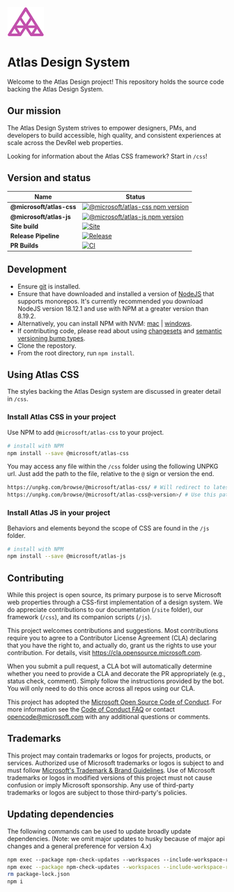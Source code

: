 ![Atlas Logo](./atlas-light.svg)

# Atlas Design System

Welcome to the Atlas Design project! This repository holds the source code backing the Atlas Design System.

## Our mission

The Atlas Design System strives to empower designers, PMs, and developers to build accessible, high quality, and consistent experiences at scale across the DevRel web properties.

Looking for information about the Atlas CSS framework? Start in `/css`!

## Version and status

| Name                     | Status                                                                                                                                                                                                  |
| ------------------------ | ------------------------------------------------------------------------------------------------------------------------------------------------------------------------------------------------------- |
| **@microsoft/atlas-css** | [![@microsoft/atlas-css npm version](https://badge.fury.io/js/%40microsoft%2Fatlas-css.svg)](https://badge.fury.io/js/%40microsoft%2Fatlas-css)                                                         |
| **@microsoft/atlas-js**  | [![@microsoft/atlas-js npm version](https://badge.fury.io/js/%40microsoft%2Fatlas-js.svg)](https://badge.fury.io/js/%40microsoft%2Fatlas-js)                                                            |
| **Site build**           | [![Site](https://dev.azure.com/ceapex/Engineering/_apis/build/status/microsoft.atlas-design?branchName=main)](https://dev.azure.com/ceapex/Engineering/_build/latest?definitionId=3602&branchName=main) |
| **Release Pipeline**     | [![Release](https://github.com/microsoft/atlas-design/actions/workflows/release.yml/badge.svg)](https://github.com/microsoft/atlas-design/actions/workflows/release.yml)                                |
| **PR Builds**            | [![CI](https://github.com/microsoft/atlas-design/actions/workflows/main.yml/badge.svg?event=push)](https://github.com/microsoft/atlas-design/actions/workflows/main.yml)                                |

## Development

- Ensure [git](https://git-scm.com/) is installed.
- Ensure that have downloaded and installed a version of [NodeJS](https://nodejs.org/en/download/releases/) that supports monorepos. It's currently recommended you download NodeJS version 18.12.1 and use with NPM at a greater version than 8.19.2.
- Alternatively, you can install NPM with NVM: [mac](https://github.com/nvm-sh/nvm) | [windows](https://github.com/coreybutler/nvm-windows).
- If contributing code, please read about using [changesets](https://github.com/atlassian/changesets) and [semantic versioning bump types](https://semver.org/).
- Clone the repostory.
- From the root directory, run `npm install`.

## Using Atlas CSS

The styles backing the Atlas Design system are discussed in greater detail in `/css`.

### Install Atlas CSS in your project

Use NPM to add `@microsoft/atlas-css` to your project.

```sh
# install with NPM
npm install --save @microsoft/atlas-css
```

You may access any file within the `/css` folder using the following UNPKG url. Just add the path to the file, relative to the `@` sign or version the end.

```sh
https://unpkg.com/browse/@microsoft/atlas-css/ # Will redirect to latest version
https://unpkg.com/browse/@microsoft/atlas-css@<version>/ # Use this pattern on your page
```

### Install Atlas JS in your project

Behaviors and elements beyond the scope of CSS are found in the `/js` folder.

```sh
# install with NPM
npm install --save @microsoft/atlas-js
```

## Contributing

While this project is open source, its primary purpose is to serve Microsoft web properties through a CSS-first implementation of a design system. We do appreciate contributions to our documentation (`/site` folder), our framework (`/css`), and its companion scripts (`/js`).

This project welcomes contributions and suggestions. Most contributions require you to agree to a
Contributor License Agreement (CLA) declaring that you have the right to, and actually do, grant us
the rights to use your contribution. For details, visit https://cla.opensource.microsoft.com.

When you submit a pull request, a CLA bot will automatically determine whether you need to provide
a CLA and decorate the PR appropriately (e.g., status check, comment). Simply follow the instructions
provided by the bot. You will only need to do this once across all repos using our CLA.

This project has adopted the [Microsoft Open Source Code of Conduct](https://opensource.microsoft.com/codeofconduct/).
For more information see the [Code of Conduct FAQ](https://opensource.microsoft.com/codeofconduct/faq/) or
contact [opencode@microsoft.com](mailto:opencode@microsoft.com) with any additional questions or comments.

## Trademarks

This project may contain trademarks or logos for projects, products, or services. Authorized use of Microsoft
trademarks or logos is subject to and must follow
[Microsoft's Trademark & Brand Guidelines](https://www.microsoft.com/en-us/legal/intellectualproperty/trademarks/usage/general).
Use of Microsoft trademarks or logos in modified versions of this project must not cause confusion or imply Microsoft sponsorship.
Any use of third-party trademarks or logos are subject to those third-party's policies.

## Updating dependencies

The following commands can be used to update broadly update dependencies. (Note: we omit major updates to husky because of major api changes and a general preference for version 4.x)

```sh
npm exec --package npm-check-updates --workspaces --include-workspace-root -- npm-check-updates --upgrade --reject husky
npm exec --package npm-check-updates --workspaces --include-workspace-root -- npm-check-updates --upgrade --target minor
rm package-lock.json
npm i
```
